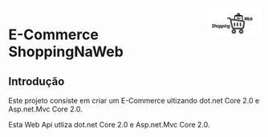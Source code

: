 <img src="logo.png" alt="LogoShoppingNaWeb" title="ShoppingNaWebLogo" align="right" height="60" />

E-Commerce ShoppingNaWeb     
======================
Introdução
------
Este projeto consiste em criar um E-Commerce ultizando dot.net Core 2.0 e Asp.net.Mvc Core 2.0.

Esta Web Api utliza dot.net Core 2.0 e Asp.net.Mvc Core 2.0.
